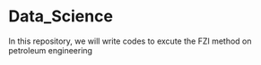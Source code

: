 # Data_Science
In this repository, we will write codes to excute the FZI method on petroleum engineering
